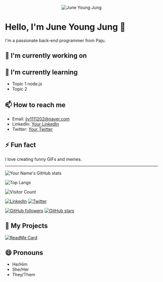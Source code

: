 <p align="center">
  <img src="https://media.giphy.com/media/your-gif-id/giphy.gif" alt="June Young Jung" />
</p>

# Hello, I'm June Young Jung 👋

I'm a passionate back-end programmer from Paju. 

## 🔭 I'm currently working on

## 🌱 I'm currently learning
- Topic 1 node.js
- Topic 2

## 📫 How to reach me
- Email: [jjy1111202@naver.com](mailto:jjy1111202@naver.com)
- LinkedIn: [Your LinkedIn](https://www.linkedin.com/in/your-profile)
- Twitter: [Your Twitter](https://twitter.com/your-handle)

## ⚡ Fun fact
I love creating funny GIFs and memes.

---

![Your Name's GitHub stats](https://github-readme-stats.vercel.app/api?username=your-github-username&show_icons=true&theme=radical)

![Top Langs](https://github-readme-stats.vercel.app/api/top-langs/?username=your-github-username&layout=compact&theme=radical)

![Visitor Count](https://komarev.com/ghpvc/?username=your-github-username&color=blue)

[![LinkedIn](https://img.shields.io/badge/LinkedIn-YourProfile-blue?style=flat-square&logo=linkedin)](https://www.linkedin.com/in/your-profile)
[![Twitter](https://img.shields.io/badge/Twitter-YourHandle-blue?style=flat-square&logo=twitter)](https://twitter.com/your-handle)

[![GitHub followers](https://img.shields.io/github/followers/your-github-username?style=social)](https://github.com/your-github-username)
[![GitHub stars](https://img.shields.io/github/stars/your-github-username?style=social)](https://github.com/your-github-username)

## 🚀 My Projects
[![ReadMe Card](https://github-readme-stats.vercel.app/api/pin/?username=SMU-UMC-MINI-PROJECT&repo=SMU_UMC_MINI_PROJECT&theme=radical)](https://github.com/SMU-UMC-MINI-PROJECT/SMU_UMC_MINI_PROJECT)

## 😄 Pronouns
- He/Him
- She/Her
- They/Them
